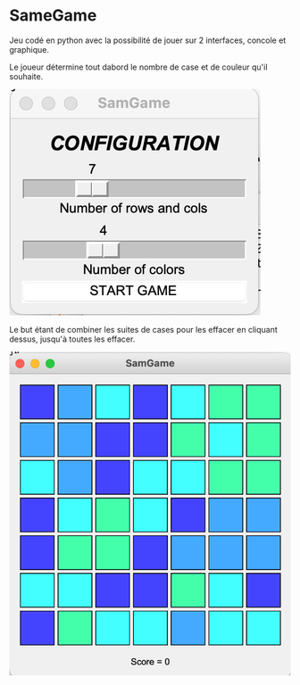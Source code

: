 # SameGame

Jeu codé en python avec la possibilité de jouer sur 2 interfaces, concole et graphique. 

Le joueur détermine tout dabord le nombre de case et de couleur qu'il souhaite. 

![alt text](https://github.com/marinetdc/SameGame/blob/main/images/first.png)

Le but étant de combiner les suites de cases pour les effacer en cliquant dessus, jusqu'à toutes les effacer. 

![alt text](https://github.com/marinetdc/SameGame/blob/main/images/second.png)
